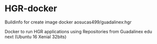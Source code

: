 # HGR-docker

Buildinfo for create image docker aosucas499/guadalinex:hgr

Docker to run HGR applications using Repositories from Guadalinex edu next (Ubuntu 16 Xenial 32bits)
